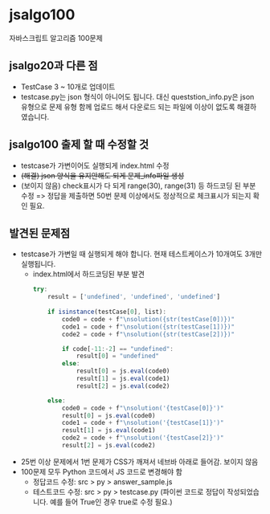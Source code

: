 # jsalgo100
자바스크립트 알고리즘 100문제


## jsalgo20과 다른 점
* TestCase 3 ~ 10개로 업데이트
* testcase.py는 json 형식이 아니어도 됩니다. 대신 queststion_info.py은 json 유형으로 문제 유형 함께 업로드 해서 다운로드 되는 파일에 이상이 없도록 해결하였습니다.

## jsalgo100 출제 할 때 수정할 것
* testcase가 가변이어도 실행되게 index.html 수정
* ~~(해결) json 양식을 유지안해도 되게 문제_info파일 생성~~
* (보이지 않음) check표시가 다 되게 range(30), range(31) 등 하드코딩 된 부분 수정 => 정답을 제출하면 50번 문제 이상에서도 정상적으로 체크표시가 되는지 확인 필요.

## 발견된 문제점
* testcase가 가변일 때 실행되게 해야 합니다. 현재 테스트케이스가 10개여도 3개만 실행됩니다.
    * index.html에서 하드코딩된 부분 발견
        ```js
        try:
            result = ['undefined', 'undefined', 'undefined']
            
            if isinstance(testCase[0], list):
                code0 = code + f"\nsolution({str(testCase[0])})"
                code1 = code + f"\nsolution({str(testCase[1])})"
                code2 = code + f"\nsolution({str(testCase[2])})"

                if code[-11:-2] == "undefined":
                    result[0] = "undefined"
                else:
                    result[0] = js.eval(code0)
                    result[1] = js.eval(code1)
                    result[2] = js.eval(code2)

            else:
                code0 = code + f"\nsolution('{testCase[0]}')"
                result[0] = js.eval(code0)
                code1 = code + f"\nsolution('{testCase[1]}')"
                result[1] = js.eval(code1)
                code2 = code + f"\nsolution('{testCase[2]}')"
                result[2] = js.eval(code2)
        ```
* 25번 이상 문제에서 1번 문제가 CSS가 깨져서 네브바 아래로 들어감. 보이지 않음
* 100문제 모두 Python 코드에서 JS 코드로 변경해야 함
    * 정답코드 수정: src > py > answer_sample.js
    * 테스트코드 수정: src > py > testcase.py (파이썬 코드로 정답이 작성되었습니다. 예를 들어 True인 경우 true로 수정 필요.)
